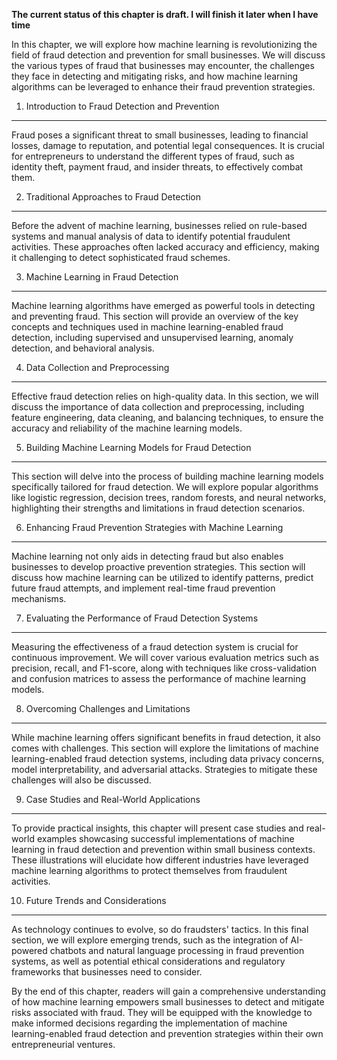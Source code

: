 **The current status of this chapter is draft. I will finish it later when I have time**

In this chapter, we will explore how machine learning is revolutionizing the field of fraud detection and prevention for small businesses. We will discuss the various types of fraud that businesses may encounter, the challenges they face in detecting and mitigating risks, and how machine learning algorithms can be leveraged to enhance their fraud prevention strategies.

1. Introduction to Fraud Detection and Prevention
-------------------------------------------------

Fraud poses a significant threat to small businesses, leading to financial losses, damage to reputation, and potential legal consequences. It is crucial for entrepreneurs to understand the different types of fraud, such as identity theft, payment fraud, and insider threats, to effectively combat them.

2. Traditional Approaches to Fraud Detection
--------------------------------------------

Before the advent of machine learning, businesses relied on rule-based systems and manual analysis of data to identify potential fraudulent activities. These approaches often lacked accuracy and efficiency, making it challenging to detect sophisticated fraud schemes.

3. Machine Learning in Fraud Detection
--------------------------------------

Machine learning algorithms have emerged as powerful tools in detecting and preventing fraud. This section will provide an overview of the key concepts and techniques used in machine learning-enabled fraud detection, including supervised and unsupervised learning, anomaly detection, and behavioral analysis.

4. Data Collection and Preprocessing
------------------------------------

Effective fraud detection relies on high-quality data. In this section, we will discuss the importance of data collection and preprocessing, including feature engineering, data cleaning, and balancing techniques, to ensure the accuracy and reliability of the machine learning models.

5. Building Machine Learning Models for Fraud Detection
-------------------------------------------------------

This section will delve into the process of building machine learning models specifically tailored for fraud detection. We will explore popular algorithms like logistic regression, decision trees, random forests, and neural networks, highlighting their strengths and limitations in fraud detection scenarios.

6. Enhancing Fraud Prevention Strategies with Machine Learning
--------------------------------------------------------------

Machine learning not only aids in detecting fraud but also enables businesses to develop proactive prevention strategies. This section will discuss how machine learning can be utilized to identify patterns, predict future fraud attempts, and implement real-time fraud prevention mechanisms.

7. Evaluating the Performance of Fraud Detection Systems
--------------------------------------------------------

Measuring the effectiveness of a fraud detection system is crucial for continuous improvement. We will cover various evaluation metrics such as precision, recall, and F1-score, along with techniques like cross-validation and confusion matrices to assess the performance of machine learning models.

8. Overcoming Challenges and Limitations
----------------------------------------

While machine learning offers significant benefits in fraud detection, it also comes with challenges. This section will explore the limitations of machine learning-enabled fraud detection systems, including data privacy concerns, model interpretability, and adversarial attacks. Strategies to mitigate these challenges will also be discussed.

9. Case Studies and Real-World Applications
-------------------------------------------

To provide practical insights, this chapter will present case studies and real-world examples showcasing successful implementations of machine learning in fraud detection and prevention within small business contexts. These illustrations will elucidate how different industries have leveraged machine learning algorithms to protect themselves from fraudulent activities.

10. Future Trends and Considerations
------------------------------------

As technology continues to evolve, so do fraudsters' tactics. In this final section, we will explore emerging trends, such as the integration of AI-powered chatbots and natural language processing in fraud prevention systems, as well as potential ethical considerations and regulatory frameworks that businesses need to consider.

By the end of this chapter, readers will gain a comprehensive understanding of how machine learning empowers small businesses to detect and mitigate risks associated with fraud. They will be equipped with the knowledge to make informed decisions regarding the implementation of machine learning-enabled fraud detection and prevention strategies within their own entrepreneurial ventures.

